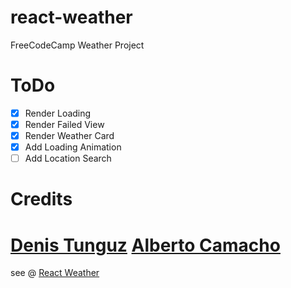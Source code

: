 # react-weather
FreeCodeCamp Weather Project

# ToDo
* [x] Render Loading
* [x] Render Failed View
* [x] Render Weather Card
* [x] Add Loading Animation
* [ ] Add Location Search

# Credits
[Denis Tunguz](https://dribbble.com/shots/636796-Weather-Pop-up "Dribble Weather Card")
[Alberto Camacho](http://codepen.io/albertocamacho/pen/azXKrZ "Codepen")
=======
see @ [React Weather](https://chakrihacker.github.io/react-weather)
